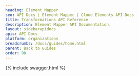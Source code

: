 ```yaml
---
heading: Element Mapper
seo: API Docs | Element Mapper | Cloud Elements API Docs
title: Transformations API Reference
description: Element Mapper API Documentation.
layout: sidebarapidocs
apis: API Docs
platform: organizations
breadcrumbs: /docs/guides/home.html
parent: Back to Guides
order: 90
---
```


{% include swagger.html %}

